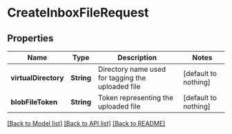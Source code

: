 # CreateInboxFileRequest


## Properties
Name | Type | Description | Notes
------------ | ------------- | ------------- | -------------
**virtualDirectory** | **String** | Directory name used for tagging the uploaded file | [default to nothing]
**blobFileToken** | **String** | Token representing the uploaded file | [default to nothing]


[[Back to Model list]](../README.md#models) [[Back to API list]](../README.md#api-endpoints) [[Back to README]](../README.md)


